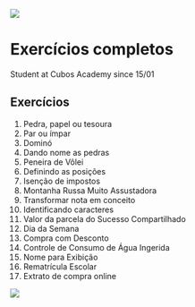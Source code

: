 ![](https://cdn.discordapp.com/attachments/1077051581633151067/1204945934941818880/Academy4.png?ex=65d69459&is=65c41f59&hm=5dd26dcbf85c656d3844ec4d57dc4bd36ac06392843cd60fd95c76e4ff34a8ff&)

# Exercícios completos
<p>Student at Cubos Academy since 15/01</p>

## Exercícios

01. Pedra, papel ou tesoura
02. Par ou ímpar
03. Dominó
04. Dando nome as pedras
05. Peneira de Vôlei 
06. Definindo as posições
07. Isenção de impostos
08. Montanha Russa Muito Assustadora
09. Transformar nota em conceito
10. Identificando caracteres
11. Valor da parcela do Sucesso Compartilhado
12. Dia da Semana
13. Compra com Desconto
14. Controle de Consumo de Água Ingerida
15. Nome para Exibição
16. Rematrícula Escolar
17. Extrato de compra online


![](https://cdn.discordapp.com/attachments/1077051581633151067/1203805770739884164/CEO1.png?ex=65d26e7d&is=65bff97d&hm=c1cd1cb5c5725e464cb060f6aa442902760bbf266221f8123ebeaaac9adc3bc1&)
